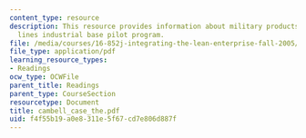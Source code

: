 ```yaml
---
content_type: resource
description: This resource provides information about military products from commercial
  lines industrial base pilot program.
file: /media/courses/16-852j-integrating-the-lean-enterprise-fall-2005/f4f55b19a0e8311e5f67cd7e806d887f_cambell_case_the.pdf
file_type: application/pdf
learning_resource_types:
- Readings
ocw_type: OCWFile
parent_title: Readings
parent_type: CourseSection
resourcetype: Document
title: cambell_case_the.pdf
uid: f4f55b19-a0e8-311e-5f67-cd7e806d887f
---
```

